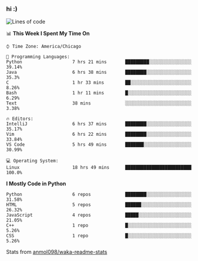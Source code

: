 ### hi :)

<!--START_SECTION:waka-->
![Lines of code](https://img.shields.io/badge/From%20Hello%20World%20I%27ve%20Written-774848%20lines%20of%20code-blue)

📊 **This Week I Spent My Time On** 

```text
⌚︎ Time Zone: America/Chicago

💬 Programming Languages: 
Python                   7 hrs 21 mins       █████████░░░░░░░░░░░░░░░░   39.14% 
Java                     6 hrs 38 mins       ████████░░░░░░░░░░░░░░░░░   35.3% 
C                        1 hr 33 mins        ██░░░░░░░░░░░░░░░░░░░░░░░   8.26% 
Bash                     1 hr 11 mins        █░░░░░░░░░░░░░░░░░░░░░░░░   6.29% 
Text                     38 mins             ░░░░░░░░░░░░░░░░░░░░░░░░░   3.38%

🔥 Editors: 
IntelliJ                 6 hrs 37 mins       ████████░░░░░░░░░░░░░░░░░   35.17% 
Vim                      6 hrs 22 mins       ████████░░░░░░░░░░░░░░░░░   33.84% 
VS Code                  5 hrs 49 mins       ███████░░░░░░░░░░░░░░░░░░   30.99%

💻 Operating System: 
Linux                    18 hrs 49 mins      █████████████████████████   100.0%

```

**I Mostly Code in Python** 

```text
Python                   6 repos             ████████░░░░░░░░░░░░░░░░░   31.58% 
HTML                     5 repos             ██████░░░░░░░░░░░░░░░░░░░   26.32% 
JavaScript               4 repos             █████░░░░░░░░░░░░░░░░░░░░   21.05% 
C++                      1 repo              █░░░░░░░░░░░░░░░░░░░░░░░░   5.26% 
CSS                      1 repo              █░░░░░░░░░░░░░░░░░░░░░░░░   5.26%

```



<!--END_SECTION:waka-->

Stats from [anmol098/waka-readme-stats](https://github.com/anmol098/waka-readme-stats)